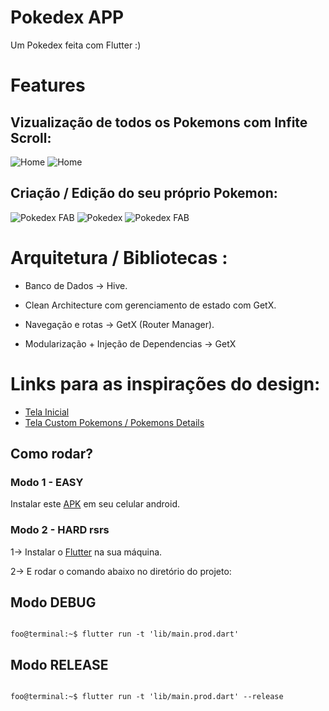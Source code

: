 # Pokedex APP

 Um Pokedex feita com Flutter :)


# Features
## Vizualização de todos os Pokemons com Infite Scroll:

![Home](screenshots/home.png "Home")
![Home](screenshots/detail-pokemon.png "Home")

## Criação / Edição do seu próprio Pokemon:

![Pokedex FAB](screenshots/custom-pokemons-add.png "Pokedex FAB")
![Pokedex](screenshots/custom-pokemons.png "Pokedex")
![Pokedex FAB](screenshots/detail-custom-pokemon.png "Pokedex FAB")

# Arquitetura / Bibliotecas :

   - Banco de Dados -> Hive.

   - Clean Architecture com gerenciamento de estado com GetX.

   - Navegação e rotas -> GetX (Router Manager).

   - Modularização + Injeção de Dependencias -> GetX 


# Links para as inspirações do design:

   - <a href="https://dribbble.com/shots/6540871-Pokedex-App">Tela Inicial</a>
   - <a href="https://www.behance.net/gallery/137682969/Pokedex-Ui-Model?tracking_source=search_projects%7CPokedex">Tela Custom Pokemons / Pokemons Details </a>

## Como rodar?
### Modo 1 - EASY

Instalar este <a href="https://github.com/vitoriassia/variacao-do-ativo/blob/master/assets/app/app.apk">APK</a>  em seu celular android.

### Modo 2 - HARD rsrs 
 1-> Instalar o <a href="https://flutter.dev/docs/get-started/install">Flutter</a> na sua máquina.

 2-> E rodar o comando abaixo no diretório do projeto:
 
 ## Modo DEBUG
 ```console

foo@terminal:~$ flutter run -t 'lib/main.prod.dart'

```
## Modo RELEASE
```console

foo@terminal:~$ flutter run -t 'lib/main.prod.dart' --release

```

    
